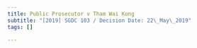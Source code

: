 ```yaml
---
title: Public Prosecutor v Tham Wai Kong
subtitle: "[2019] SGDC 103 / Decision Date: 22\_May\_2019"
tags: []

---
```

